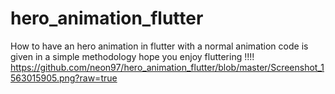 # hero_animation_flutter
How to have an hero animation in flutter with a normal animation code is given in a simple methodology hope you enjoy fluttering !!!!
https://github.com/neon97/hero_animation_flutter/blob/master/Screenshot_1563015905.png?raw=true
